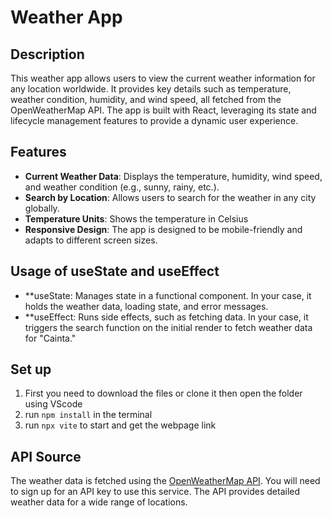 # Weather App

## Description

This weather app allows users to view the current weather information for any location worldwide. It provides key details such as temperature, weather condition, humidity, and wind speed, all fetched from the OpenWeatherMap API. The app is built with React, leveraging its state and lifecycle management features to provide a dynamic user experience.

## Features

- **Current Weather Data**: Displays the temperature, humidity, wind speed, and weather condition (e.g., sunny, rainy, etc.).
- **Search by Location**: Allows users to search for the weather in any city globally.
- **Temperature Units**: Shows the temperature in Celsius
- **Responsive Design**: The app is designed to be mobile-friendly and adapts to different screen sizes.

## Usage of useState and useEffect

- **useState: Manages state in a functional component. In your case, it holds the weather data, loading state, and error messages.
- **useEffect: Runs side effects, such as fetching data. In your case, it triggers the search function on the initial render to fetch weather data for "Cainta."


## Set up

1. First you need to download the files or clone it then open the folder using VScode
2. run ``npm install`` in the terminal
3. run ``npx vite`` to start and get the webpage link


## API Source

The weather data is fetched using the [OpenWeatherMap API](https://openweathermap.org/api). You will need to sign up for an API key to use this service. The API provides detailed weather data for a wide range of locations.
